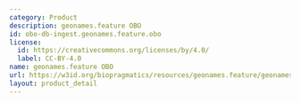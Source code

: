 ```yaml
---
category: Product
description: geonames.feature OBO
id: obo-db-ingest.geonames.feature.obo
license:
  id: https://creativecommons.org/licenses/by/4.0/
  label: CC-BY-4.0
name: geonames.feature OBO
url: https://w3id.org/biopragmatics/resources/geonames.feature/geonames.feature.obo
layout: product_detail
---
```

